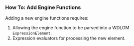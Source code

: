 ### How To: Add Engine Functions 

Adding a new engine functions requires:

1. Allowing the engine function to be parsed into a WDLOM `ExpressionElement`.
2. Expression evaluators for processing the new element. 
